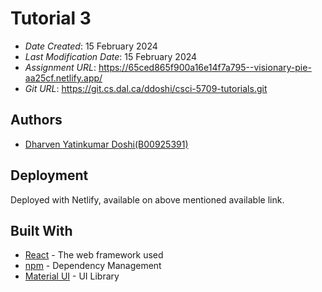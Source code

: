 # Tutorial 3
 
* *Date Created*: 15 February 2024
* *Last Modification Date*: 15 February 2024
* *Assignment URL*: <https://65ced865f900a16e14f7a795--visionary-pie-aa25cf.netlify.app/>
* *Git URL*: <https://git.cs.dal.ca/ddoshi/csci-5709-tutorials.git>
 
## Authors
 
* [Dharven Yatinkumar Doshi(B00925391)](dh442504@dal.ca)
 
## Deployment
 
Deployed with Netlify, available on above mentioned available link.
 
## Built With
 
- [React](https://legacy.reactjs.org/docs/getting-started.html/) - The web framework used
- [npm](https://docs.npmjs.com/) - Dependency Management
- [Material UI](https://material-ui.com/) - UI Library
